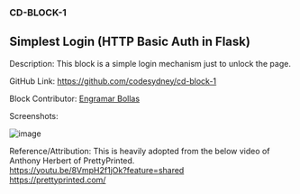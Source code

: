 ### CD-BLOCK-1 ###
## Simplest Login (HTTP Basic Auth in Flask) ##

Description: This block is a simple login mechanism just to unlock the page. 

GitHub Link: https://github.com/codesydney/cd-block-1

Block Contributor: [Engramar Bollas](https://au.linkedin.com/in/engramarbollas)

Screenshots:<br/> 

![image](https://github.com/codesydney/cd-block-1/assets/7553347/f24d79ba-8707-480a-9528-94004647823d)

Reference/Attribution:
This is heavily adopted from the below video of Anthony Herbert of PrettyPrinted. <br/>
https://youtu.be/8VmpH2f1jOk?feature=shared <br/>
https://prettyprinted.com/ <br/>
